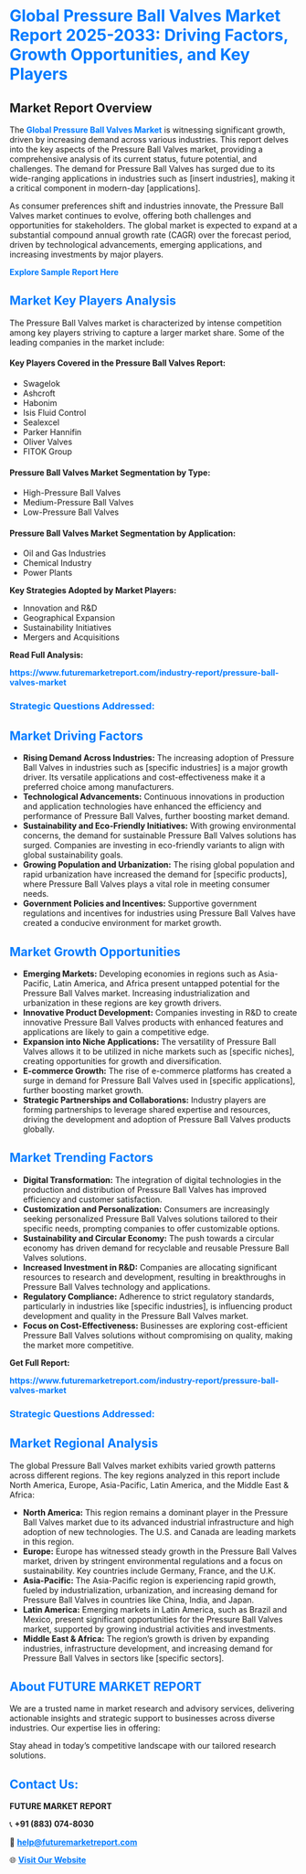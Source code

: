 <h1 style="color: #007BFF;">Global Pressure Ball Valves Market Report 2025-2033: Driving Factors, Growth Opportunities, and Key Players</h1>

<section id="overview">
<h2>Market Report Overview</h2>
<p>The <a href="https://www.futuremarketreport.com/industry-report/pressure-ball-valves-market" style="color: #007BFF; text-decoration: none;"><strong>Global Pressure Ball Valves Market</strong></a> is witnessing significant growth, driven by increasing demand across various industries. This report delves into the key aspects of the Pressure Ball Valves market, providing a comprehensive analysis of its current status, future potential, and challenges. The demand for Pressure Ball Valves has surged due to its wide-ranging applications in industries such as [insert industries], making it a critical component in modern-day [applications].</p>
<p>As consumer preferences shift and industries innovate, the Pressure Ball Valves market continues to evolve, offering both challenges and opportunities for stakeholders. The global market is expected to expand at a substantial compound annual growth rate (CAGR) over the forecast period, driven by technological advancements, emerging applications, and increasing investments by major players.</p>
</section>

<section id="overview">
<p><a href="https://www.futuremarketreport.com/request-sample/reportId=92421" style="color: #007BFF; text-decoration: none;"><strong>Explore Sample Report Here</strong></a></p>
</section>

<section id="key-players">
<h2 style="color: #007BFF;">Market Key Players Analysis</h2>
<p>The Pressure Ball Valves market is characterized by intense competition among key players striving to capture a larger market share. Some of the leading companies in the market include:</p>
<h4>Key Players Covered in the Pressure Ball Valves Report:</h4>
<ul><li>Swagelok</li><li>Ashcroft</li><li>Habonim</li><li>Isis Fluid Control</li><li>Sealexcel</li><li>Parker Hannifin</li><li>Oliver Valves</li><li>FITOK Group</li></ul>
<h4>Pressure Ball Valves Market Segmentation by Type:</h4>
<ul><li>High-Pressure Ball Valves</li><li>Medium-Pressure Ball Valves</li><li>Low-Pressure Ball Valves</li></ul>

<h4>Pressure Ball Valves Market Segmentation by Application:</h4>
<ul><li>Oil and Gas Industries</li><li>Chemical Industry</li><li>Power Plants</li></ul>
<p><strong>Key Strategies Adopted by Market Players:</strong></p>
<ul>
<li>Innovation and R&D</li>
<li>Geographical Expansion</li>
<li>Sustainability Initiatives</li>
<li>Mergers and Acquisitions</li>
</ul>
</section>

<section>
<p><strong>Read Full Analysis: </strong></p><a href="https://www.futuremarketreport.com/industry-report/pressure-ball-valves-market" style="color: #007BFF; text-decoration: none;"><strong>https://www.futuremarketreport.com/industry-report/pressure-ball-valves-market</strong></a>
<h3 style="color: #007BFF;">Strategic Questions Addressed:</h3>
</section>

<section id="driving-factors">
<h2 style="color: #007BFF;">Market Driving Factors</h2>
<ul>
<li><strong>Rising Demand Across Industries:</strong> The increasing adoption of Pressure Ball Valves in industries such as [specific industries] is a major growth driver. Its versatile applications and cost-effectiveness make it a preferred choice among manufacturers.</li>
<li><strong>Technological Advancements:</strong> Continuous innovations in production and application technologies have enhanced the efficiency and performance of Pressure Ball Valves, further boosting market demand.</li>
<li><strong>Sustainability and Eco-Friendly Initiatives:</strong> With growing environmental concerns, the demand for sustainable Pressure Ball Valves solutions has surged. Companies are investing in eco-friendly variants to align with global sustainability goals.</li>
<li><strong>Growing Population and Urbanization:</strong> The rising global population and rapid urbanization have increased the demand for [specific products], where Pressure Ball Valves plays a vital role in meeting consumer needs.</li>
<li><strong>Government Policies and Incentives:</strong> Supportive government regulations and incentives for industries using Pressure Ball Valves have created a conducive environment for market growth.</li>
</ul>
</section>

<section id="growth-opportunities">
<h2 style="color: #007BFF;">Market Growth Opportunities</h2>
<ul>
<li><strong>Emerging Markets:</strong> Developing economies in regions such as Asia-Pacific, Latin America, and Africa present untapped potential for the Pressure Ball Valves market. Increasing industrialization and urbanization in these regions are key growth drivers.</li>
<li><strong>Innovative Product Development:</strong> Companies investing in R&D to create innovative Pressure Ball Valves products with enhanced features and applications are likely to gain a competitive edge.</li>
<li><strong>Expansion into Niche Applications:</strong> The versatility of Pressure Ball Valves allows it to be utilized in niche markets such as [specific niches], creating opportunities for growth and diversification.</li>
<li><strong>E-commerce Growth:</strong> The rise of e-commerce platforms has created a surge in demand for Pressure Ball Valves used in [specific applications], further boosting market growth.</li>
<li><strong>Strategic Partnerships and Collaborations:</strong> Industry players are forming partnerships to leverage shared expertise and resources, driving the development and adoption of Pressure Ball Valves products globally.</li>
</ul>
</section>

<section id="trending-factors">
<h2 style="color: #007BFF;">Market Trending Factors</h2>
<ul>
<li><strong>Digital Transformation:</strong> The integration of digital technologies in the production and distribution of Pressure Ball Valves has improved efficiency and customer satisfaction.</li>
<li><strong>Customization and Personalization:</strong> Consumers are increasingly seeking personalized Pressure Ball Valves solutions tailored to their specific needs, prompting companies to offer customizable options.</li>
<li><strong>Sustainability and Circular Economy:</strong> The push towards a circular economy has driven demand for recyclable and reusable Pressure Ball Valves solutions.</li>
<li><strong>Increased Investment in R&D:</strong> Companies are allocating significant resources to research and development, resulting in breakthroughs in Pressure Ball Valves technology and applications.</li>
<li><strong>Regulatory Compliance:</strong> Adherence to strict regulatory standards, particularly in industries like [specific industries], is influencing product development and quality in the Pressure Ball Valves market.</li>
<li><strong>Focus on Cost-Effectiveness:</strong> Businesses are exploring cost-efficient Pressure Ball Valves solutions without compromising on quality, making the market more competitive.</li>
</ul>
</section>

<section>
<p><strong>Get Full Report: </strong></p><a href="https://www.futuremarketreport.com/industry-report/pressure-ball-valves-market" style="color: #007BFF; text-decoration: none;"><strong>https://www.futuremarketreport.com/industry-report/pressure-ball-valves-market</strong></a>
<h3 style="color: #007BFF;">Strategic Questions Addressed:</h3>
</section>


<section id="regional-analysis">
<h2 style="color: #007BFF;">Market Regional Analysis</h2>
<p>The global Pressure Ball Valves market exhibits varied growth patterns across different regions. The key regions analyzed in this report include North America, Europe, Asia-Pacific, Latin America, and the Middle East & Africa:</p>
<ul>
<li><strong>North America:</strong> This region remains a dominant player in the Pressure Ball Valves market due to its advanced industrial infrastructure and high adoption of new technologies. The U.S. and Canada are leading markets in this region.</li>
<li><strong>Europe:</strong> Europe has witnessed steady growth in the Pressure Ball Valves market, driven by stringent environmental regulations and a focus on sustainability. Key countries include Germany, France, and the U.K.</li>
<li><strong>Asia-Pacific:</strong> The Asia-Pacific region is experiencing rapid growth, fueled by industrialization, urbanization, and increasing demand for Pressure Ball Valves in countries like China, India, and Japan.</li>
<li><strong>Latin America:</strong> Emerging markets in Latin America, such as Brazil and Mexico, present significant opportunities for the Pressure Ball Valves market, supported by growing industrial activities and investments.</li>
<li><strong>Middle East & Africa:</strong> The region’s growth is driven by expanding industries, infrastructure development, and increasing demand for Pressure Ball Valves in sectors like [specific sectors].</li>
</ul>
</section>

<footer>
<h2 style="color: #007BFF;">About FUTURE MARKET REPORT</h2>
<p>We are a trusted name in market research and advisory services, delivering actionable insights and strategic support to businesses across diverse industries. Our expertise lies in offering:</p>

<p>Stay ahead in today’s competitive landscape with our tailored research solutions.</p>

<h2 style="color: #007BFF;">Contact Us:</h2>
<p><strong>FUTURE MARKET REPORT</strong></p>
<p>📞 <strong>+91 (883) 074-8030</strong></p>
<p>📧 <strong><a href="mailto:help@futuremarketreport.com" style="color: #007BFF;">help@futuremarketreport.com</a></strong></p>
<p>🌐 <strong><a href="https://www.futuremarketreport.com/" style="color: #007BFF;">Visit Our Website</a></strong></p>
</footer>